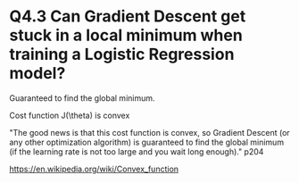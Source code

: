# Q4.3 Can Gradient Descent get stuck in a local minimum when training a Logistic Regression model?

Guaranteed to find the global minimum.  

Cost function J(\theta) is convex

"The good news is that this cost function is convex, so Gradient Descent (or any other optimization algorithm) is guaranteed to find the global minimum (if the learning rate is not too large and you wait long enough)."  p204

https://en.wikipedia.org/wiki/Convex_function

